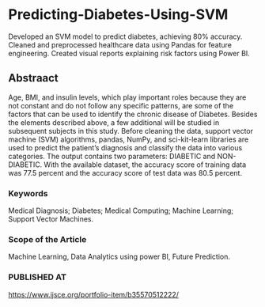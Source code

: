 # Predicting-Diabetes-Using-SVM
Developed an SVM model to predict diabetes, achieving 80% accuracy. Cleaned and preprocessed healthcare data using Pandas for feature engineering. Created visual reports explaining risk factors using Power BI.


## Abstraact
Age, BMI, and insulin levels, which play important roles because they are not constant and do not follow any specific patterns, are some of the factors that can be used to identify the chronic disease of Diabetes. Besides the elements described above, a few additional will be studied in subsequent subjects in this study. Before cleaning the data, support vector machine (SVM) algorithms, pandas, NumPy, and sci-kit-learn libraries are used to predict the patient’s diagnosis and classify the data into various categories. The output contains two parameters: DIABETIC and NON-DIABETIC. With the available dataset, the accuracy score of training data was 77.5 percent and the accuracy score of test data was 80.5 percent. 
### Keywords 
Medical Diagnosis; Diabetes; Medical Computing; Machine Learning; Support Vector Machines.

### Scope of the Article
Machine Learning, Data Analytics using power BI, Future Prediction.

### PUBLISHED AT
https://www.ijsce.org/portfolio-item/b35570512222/
